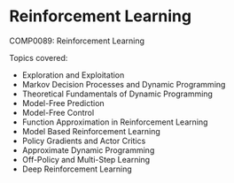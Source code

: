 # Reinforcement Learning
COMP0089: Reinforcement Learning

Topics covered: 
- Exploration and Exploitation 
- Markov Decision Processes and Dynamic Programming 
- Theoretical Fundamentals of Dynamic Programming 
- Model-Free Prediction 
- Model-Free Control 
- Function Approximation in Reinforcement Learning 
- Model Based Reinforcement Learning 
- Policy Gradients and Actor Critics 
- Approximate Dynamic Programming 
- Off-Policy and Multi-Step Learning 
- Deep Reinforcement Learning 
